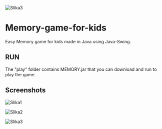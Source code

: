 ![Slika3](https://github.com/josipa7/Memory-game-for-kids/assets/48915276/347a3c9a-22c9-4b94-819e-20834ac49510)
# Memory-game-for-kids

Easy Memory game for kids made in Java using Java-Swing.


## RUN

The "play" folder contains MEMORY.jar that you can download and run to play the game.



## Screenshots




![Slika1](https://github.com/josipa7/Memory-game-for-kids/assets/48915276/b3a2fa57-77c7-475d-bb45-69cafb82e00c)


![Slika2](https://github.com/josipa7/Memory-game-for-kids/assets/48915276/c795e7f2-4ea2-41a0-8979-9e7a557528da)

![Slika3](https://github.com/josipa7/Memory-game-for-kids/assets/48915276/90ecd144-432c-471b-b07b-58aaefd7a992)

